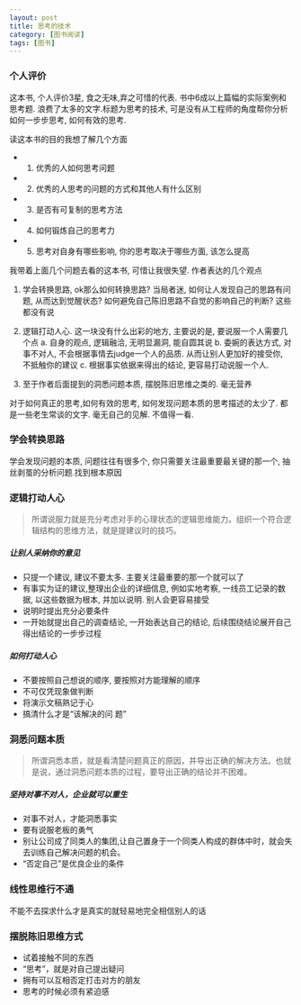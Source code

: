 ```yaml
---
layout: post
title: 思考的技术
category: [图书阅读]
tags: [图书]
---
```


### 个人评价

这本书, 个人评价3星, 食之无味,弃之可惜的代表. 书中6成以上篇幅的实际案例和思考题. 浪费了太多的文字.标题为思考的技术, 可是没有从工程师的角度帮你分析如何一步步思考, 如何有效的思考. 

读这本书的目的我想了解几个方面

* 1. 优秀的人如何思考问题
* 2. 优秀的人思考的问题的方式和其他人有什么区别
* 3. 是否有可复制的思考方法
* 4. 如何锻炼自己的思考力
* 5. 思考对自身有哪些影响, 你的思考取决于哪些方面, 该怎么提高

我带着上面几个问题去看的这本书, 可惜让我很失望. 作者表达的几个观点

1. 学会转换思路, ok那么如何转换思路? 当局者迷, 如何让人发现自己的思路有问题, 从而达到觉醒状态? 如何避免自己陈旧思路不自觉的影响自己的判断? 这些都没有说
2. 逻辑打动人心. 这一块没有什么出彩的地方, 主要说的是, 要说服一个人需要几个点
  a. 自身的观点, 逻辑融洽, 无明显漏洞, 能自圆其说
  b. 委婉的表达方式, 对事不对人, 不会根据事情去judge一个人的品质. 从而让别人更加好的接受你, 不抵触你的建议
  c. 根据事实依据来得出的结论, 更容易打动说服一个人. 

3. 至于作者后面提到的洞悉问题本质, 摆脱陈旧思维之类的. 毫无营养

对于如何真正的思考,如何有效的思考, 如何发现问题本质的思考描述的太少了. 都是一些老生常谈的文字. 毫无自己的见解. 
不值得一看.


### 学会转换思路

学会发现问题的本质, 问题往往有很多个, 你只需要关注最重要最关键的那一个, 抽丝剥茧的分析问题.找到根本原因

### 逻辑打动人心

> 所谓说服力就是充分考虑对手的心理状态的逻辑思维能力。组织一个符合逻辑结构的思维方法，就是提建议时的技巧。

##### 让别人采纳你的意见

* 只提一个建议, 建议不要太多. 主要关注最重要的那一个就可以了
* 有事实为证的建议,整理出企业的详细信息, 例如实地考察, 一线员工记录的数据, 以这些数据为根本, 并加以说明. 别人会更容易接受
* 说明时提出充分必要条件
* 一开始就提出自己的调查结论, 一开始表达自己的结论, 后续围绕结论展开自己得出结论的一步步过程

##### 如何打动人心

* 不要按照自己想说的顺序, 要按照对方能理解的顺序
* 不可仅凭现象做判断
* 将演示文稿熟记于心
* 搞清什么才是“该解决的问 题”

### 洞悉问题本质

> 所谓洞悉本质，就是看清楚问题真正的原因，并导出正确的解决方法。也就是说，通过洞悉问题本质的过程，要导出正确的结论并不困难。

##### 坚持对事不对人，企业就可以重生

* 对事不对人，才能洞悉事实
* 要有说服老板的勇气
* 别让公司成了同类人的集团,让自己置身于一个同类人构成的群体中时，就会失去训练自己解决问题的机会。
* “否定自己”是优良企业的条件


### 线性思维行不通

不能不去探求什么才是真实的就轻易地完全相信别人的话

### 摆脱陈旧思维方式

* 试着接触不同的东西
* “思考”，就是对自己提出疑问
* 拥有可以互相否定打击对方的朋友
* 思考的时候必须有紧迫感


